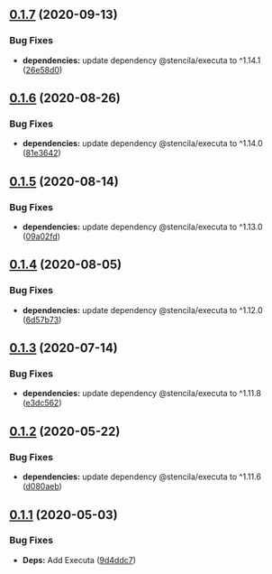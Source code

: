 ## [0.1.7](https://github.com/stencila/jupita/compare/v0.1.6...v0.1.7) (2020-09-13)


### Bug Fixes

* **dependencies:** update dependency @stencila/executa to ^1.14.1 ([26e58d0](https://github.com/stencila/jupita/commit/26e58d09acd56d186f61c699c2840ba823c2949a))

## [0.1.6](https://github.com/stencila/jupita/compare/v0.1.5...v0.1.6) (2020-08-26)


### Bug Fixes

* **dependencies:** update dependency @stencila/executa to ^1.14.0 ([81e3642](https://github.com/stencila/jupita/commit/81e3642448c46a7750683cc5166142b2475097fa))

## [0.1.5](https://github.com/stencila/jupita/compare/v0.1.4...v0.1.5) (2020-08-14)


### Bug Fixes

* **dependencies:** update dependency @stencila/executa to ^1.13.0 ([09a02fd](https://github.com/stencila/jupita/commit/09a02fdbb411a9cdd2e68d9ebf6211d39ca060d1))

## [0.1.4](https://github.com/stencila/jupita/compare/v0.1.3...v0.1.4) (2020-08-05)


### Bug Fixes

* **dependencies:** update dependency @stencila/executa to ^1.12.0 ([6d57b73](https://github.com/stencila/jupita/commit/6d57b73eae94b94bd6ac30a1fdf3b22a87e8db2c))

## [0.1.3](https://github.com/stencila/jupita/compare/v0.1.2...v0.1.3) (2020-07-14)


### Bug Fixes

* **dependencies:** update dependency @stencila/executa to ^1.11.8 ([e3dc562](https://github.com/stencila/jupita/commit/e3dc562d56215fde9be7be1720d707cb53988ad6))

## [0.1.2](https://github.com/stencila/jupita/compare/v0.1.1...v0.1.2) (2020-05-22)


### Bug Fixes

* **dependencies:** update dependency @stencila/executa to ^1.11.6 ([d080aeb](https://github.com/stencila/jupita/commit/d080aebaa8fddc2c3c5d91622f595ba19560da3e))

## [0.1.1](https://github.com/stencila/jupita/compare/v0.1.0...v0.1.1) (2020-05-03)


### Bug Fixes

* **Deps:** Add Executa ([9d4ddc7](https://github.com/stencila/jupita/commit/9d4ddc735f3cf9fc7ab08e5d430a6ae2dbc327af))
